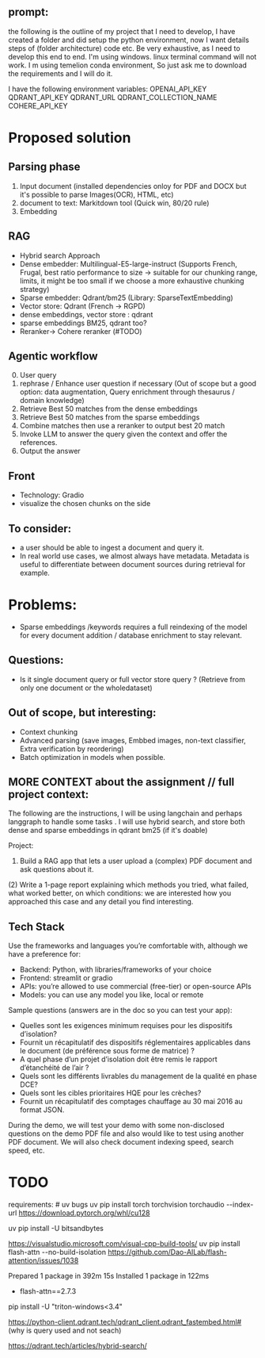 ## prompt: 
the following is the outline of my project that I need to develop, I have created a folder and did setup the python environment, now I want details steps of (folder architecture) code etc. Be very exhaustive, as I need to develop this end to end.
I'm using windows. linux terminal command will not work.
I m using temelion conda environment, So just ask me to download the requirements and I will do it.

I have the following environment variables:
OPENAI_API_KEY
QDRANT_API_KEY
QDRANT_URL
QDRANT_COLLECTION_NAME
COHERE_API_KEY

# Proposed solution


## Parsing phase
1. Input document (installed dependencies onloy for PDF and DOCX but it's possible to parse Images(OCR), HTML, etc)
2. document to text: Markitdown tool  (Quick win, 80/20 rule)
3. Embedding



## RAG
- Hybrid search Approach
- Dense embedder: Multilingual-E5-large-instruct (Supports French, Frugal, best ratio performance to size -> suitable for our chunking range, limits, it might be too small if we choose a more exhaustive chunking strategy)
- Sparse embedder: Qdrant/bm25 (Library: SparseTextEmbedding)
- Vector store: Qdrant (French -> RGPD)
- dense embeddings, vector store : qdrant
- sparse embeddings BM25, qdrant too?
- Reranker-> Cohere reranker (#TODO)


## Agentic workflow 
0. User query
1. rephrase / Enhance user question if necessary (Out of scope but a good option: data augmentation, Query enrichment through thesaurus / domain knowledge)
2. Retrieve Best 50 matches from the dense embeddings
3. Retrieve Best 50 matches from the sparse embeddings
4. Combine matches then use a reranker to output best 20 match
5. Invoke LLM to answer the query given the context and offer the references.
6. Output the answer


## Front
- Technology: Gradio
- visualize the chosen chunks on the side



## To consider:
- a user should be able to ingest a document and query it.
- In real world use cases, we almost always have metadata. Metadata is useful to differentiate between document sources during retrieval for example.

# Problems:
- Sparse embeddings /keywords requires a full reindexing of the model for every document addition / database enrichment to stay relevant.

## Questions:
- Is it single document query or full vector store query ? (Retrieve from only one document or the wholedataset)


## Out of scope, but interesting:
- Context chunking
- Advanced parsing (save images, Embbed images, non-text classifier, Extra verification by reordering)
- Batch optimization in models when possible.



## MORE CONTEXT about the assignment // full project context: 
The following are the instructions, 
I will be using langchain and perhaps langgraph to handle some tasks . 
I will use hybrid search, and store both dense and sparse embeddings in qdrant bm25 (if it's doable)

Project: 

1) Build a RAG app that lets a user upload a (complex) PDF document and ask questions about it. 

(2) Write a 1-page report explaining which methods you tried, what failed, what worked better, on which conditions: we are interested how you approached this case and any detail you find interesting.

## Tech Stack

Use the frameworks and languages you’re comfortable with, although we have a preference for:

- Backend: Python, with libraries/frameworks of your choice
- Frontend: streamlit or gradio
- APIs: you’re allowed to use commercial (free-tier) or open-source APIs
- Models: you can use any model you like, local or remote






Sample questions (answers are in the doc so you can test your app):

- Quelles sont les exigences minimum requises pour les dispositifs d’isolation?
- Fournit un récapitulatif des dispositifs réglementaires applicables dans le document (de préférence sous forme de matrice) ?
- A quel phase d’un projet d’isolation doit être remis le rapport d’étanchéité de l’air ?
- Quels sont les différents livrables du management de la qualité en phase DCE?
- Quels sont les cibles prioritaires HQE pour les crèches?
- Fournit un récapitulatif des comptages chauffage au 30 mai 2016 au format JSON.



During the demo, we will test your demo with some non-disclosed questions on the demo PDF file and also would like to test using another PDF document. We will also check document indexing speed, search speed, etc.















# TODO 

requirements: # uv bugs
uv pip install torch torchvision torchaudio --index-url https://download.pytorch.org/whl/cu128

uv pip install -U bitsandbytes

https://visualstudio.microsoft.com/visual-cpp-build-tools/
uv pip install flash-attn --no-build-isolation
https://github.com/Dao-AILab/flash-attention/issues/1038

Prepared 1 package in 392m 15s
Installed 1 package in 122ms
 + flash-attn==2.7.3

 pip install -U "triton-windows<3.4"



 https://python-client.qdrant.tech/qdrant_client.qdrant_fastembed.html#  (why is query used and not seach)


 https://qdrant.tech/articles/hybrid-search/